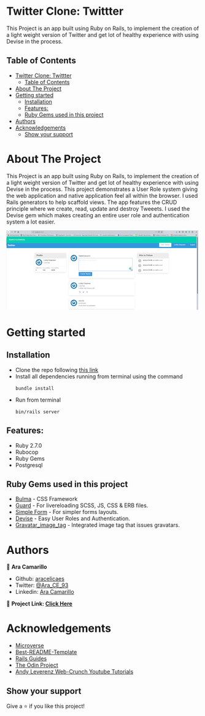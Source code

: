 <!-- PROJECT LOGO -->
# Twitter Clone: Twittter
This Project is an app built using Ruby on Rails, to implement the creation of a light weight version of Twitter and get lot of healthy experience with using Devise in the process.

<!-- TABLE OF CONTENTS -->
## Table of Contents
- [Twitter Clone: Twittter](#twitter-clone-twittter)
  - [Table of Contents](#table-of-contents)
- [About The Project](#about-the-project)
- [Getting started](#getting-started)
  - [Installation](#installation)
  - [Features:](#features)
  - [Ruby Gems used in this project](#ruby-gems-used-in-this-project)
- [Authors](#authors)
- [Acknowledgements](#acknowledgements)
  - [Show your support](#show-your-support)
<!-- ABOUT THE PROJECT -->
# About The Project
This Project is an app built using Ruby on Rails, to implement the creation of a light weight version of Twitter and get lot of healthy experience with using Devise in the process.
This project demonstrates a User Role system giving the web application and native application feel all within the browser. I used Rails generators to help scaffold views. The app features the CRUD principle where we create, read, update and destroy Tweeets. I used the Devise gem which makes creating an entire user role and authentication system a lot easier.

![screenshot](twitter.png)

<!-- GETTING STARTED -->
# Getting started
## Installation
* Clone the repo following [this link](https://github.com/aracelicaes/re-former)
* Install all dependencies running from terminal using the command <pre><code>bundle install
</code></pre>
* Run from terminal <pre><code>bin/rails server
</code></pre>

## Features:
* Ruby 2.7.0
* Rubocop
* Ruby Gems
* Postgresql

## Ruby Gems used in this project

* [Bulma](https://github.com/joshuajansen/bulma-rails) - CSS Framework
* [Guard](https://github.com/guard/guard) - For livereloading SCSS, JS, CSS & ERB files.
* [Simple Form](https://github.com/plataformatec/simple_form) - For simpler forms layouts.
* [Devise](https://github.com/plataformatec/devise) - Easy User Roles and Authentication.
* [Gravatar_image_tag](https://github.com/mdeering/gravatar_image_tag) - Integrated image tag that issues gravatars.

<!-- CONTACT -->
# Authors
👤 **Ara Camarillo**

- Github: [aracelicaes](https://github.com/jessicafarias)
- Twitter: [@Ara_CE_93](https://twitter.com/Ara_CE_93)
- Linkedin: [Ara Camarillo](www.linkedin.com/in/ara-camarillo)

📄 **Project Link: [Click Here](https://github.com/aracelicaes/twitter_clone/tree/develop)**
<!-- ACKNOWLEDGEMENTS -->
# Acknowledgements
- [Microverse](https://microverse.org)
- [Best-README-Template](https://github.com/othneildrew/Best-README-Template)
- [Rails Guides](https://guides.rubyonrails.org/)
- [The Odin Project](https://www.theodinproject.com/courses/ruby-on-rails/lessons/authentication#your-task)
- [Andy Leverenz Web-Crunch Youtube Tutorials](https://youtu.be/5gUysPm64a4)

## Show your support

Give a ⭐️ if you like this project!
